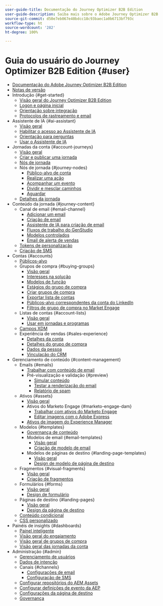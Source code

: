 ```yaml
---
user-guide-title: Documentação do Journey Optimizer B2B Edition
user-guide-description: Saiba mais sobre o Adobe Journey Optimizer B2B Edition e como você pode usá-lo para orquestrar jornadas de conta e de grupo de compra usando a IA generativa integrada e a automação líder do setor.
source-git-commit: d50e7eb067e40bdcc18c93baec1a0b6713bf793c
workflow-type: ht
source-wordcount: '282'
ht-degree: 100%

---
```



# Guia do usuário do Journey Optimizer B2B Edition {#user}

+ [Documentação do Adobe Journey Optimizer B2B Edition](guide-overview.md)
+ [Notas de versão](./release-notes/release-notes.md)
+ Introdução {#get-started}
   + [Visão geral do Journey Optimizer B2B Edition](about-journey-optimizer-b2b-edition.md)
   + [Logon e página inicial](home-page.md)
   + [Orientação sobre integração](./start/get-started.md)
   + [Protocolos de rastreamento e email](./start/email-protocols.md)
+ Assistente de IA {#ai-assistant}
   + [Visão geral](./ai-assistant/ai-assistant-overview.md)
   + [Habilitar o acesso ao Assistente de IA](./ai-assistant/enable-ai-assistant-access.md)
   + [Orientação para perguntas](./ai-assistant/question-guidance.md)
   + [Usar o Assistente de IA](./ai-assistant/use-ai-assistant.md)
+ Jornadas da conta {#account-journeys}
   + [Visão geral](./journeys/journey-overview.md)
   + [Criar e publicar uma jornada](./journeys/create-publish-journey.md)
   + [Nós de jornada](./journeys/journey-nodes.md)
   + Nós de jornada {#journey-nodes}
      + [Público-alvo de conta](./journeys/account-audience-nodes.md)
      + [Realizar uma ação](./journeys/action-nodes.md)
      + [Acompanhar um evento](./journeys/listen-for-event-nodes.md)
      + [Dividir e mesclar caminhos](./journeys/split-merge-paths-nodes.md)
      + [Aguardar](./journeys/wait-nodes.md)
   + [Detalhes da jornada](./journeys/journey-details.md)
+ Conteúdo da jornada {#journey-content}
   + Canal de email {#email-channel}
      + [Adicionar um email](./content/add-email.md)
      + [Criação de email](./content/email-authoring.md)
      + [Assistente de IA para criação de email](./content/ai-assistant-emails.md)
      + [Fluxos de trabalho do GenStudio](./content/genstudio-email-workflow.md)
      + [Modelos controlados](./content/email-authoring-governance.md)
      + [Email de alerta de vendas](./content/sales-alert-email.md)
   + [Tokens de personalização](./content/personalization-my-tokens.md)
   + [Criação de SMS](./content/sms-authoring.md)
+ Contas {#accounts}
   + [Públicos-alvo](./audiences/account-audience-overview.md)
   + Grupos de compra {#buying-groups}
      + [Visão geral](./buying-groups/buying-groups-overview.md)
      + [Interesses na solução](./buying-groups/solution-interests.md)
      + [Modelos de função](./buying-groups/buying-groups-role-templates.md)
      + [Estágios do grupo de compra](./buying-groups/buying-group-stages.md)
      + [Criar grupos de compra](./buying-groups/buying-groups-create.md)
      + [Exportar lista de contas](./audiences/account-list-export.md)
      + [Públicos-alvo correspondentes da conta do LinkedIn](./data/linkedin-account-matched-audiences.md)
      + [Filtros de grupo de compra no Market Engage](./buying-groups/marketo-engage-smart-list-buying-group-filters.md)
   + Listas de contas {#account-lists}
      + [Visão geral](./accounts/account-lists.md)
      + [Usar em jornadas e programas](./accounts/account-lists-journeys.md)
   + [Campos XDM](./data/field-mapping.md)
   + Experiência de vendas {#sales-experience}
      + [Detalhes da conta](./accounts/account-details.md)
      + [Detalhes do grupo de compra](./buying-groups/buying-group-details.md)
      + [Dados da pessoa](./accounts/person-details.md)
      + [Vinculação do CRM](./accounts/crm-linking.md)
+ Gerenciamento de conteúdo {#content-management}
   + Emails {#emails}
      + [Trabalhar com conteúdo de email](./content/emails-list.md)
      + Pré-visualização e validação {#preview}
         + [Simular conteúdo](./content/email-simulate-content.md)
         + [Testar a renderização do email](./content/email-test-rendering.md)
         + [Relatório de spam](./content/email-spam-report.md)
   + Ativos {#assets}
      + [Visão geral](./content/assets-overview.md)
      + Ativos do Marketo Engage {#marketo-engage-dam}
         + [Trabalhar com ativos do Marketo Engage](./content/marketo-engage-design-studio.md)
         + [Editar imagens com o Adobe Express](./content/image-edit-adobe-express.md)
      + [Ativos de imagem do Experience Manager](./content/aem-assets.md)
   + Modelos {#templates}
      + [Governança de conteúdo](./content/template-content-governance.md)
      + Modelos de email {#email-templates}
         + [Visão geral](./content/email-templates.md)
         + [Criação de modelo de email](./content/email-template-authoring.md)
      + Modelos de páginas de destino {#landing-page-templates}
         + [Visão geral](./content/landing-page-templates.md)
         + [Design de modelo de página de destino](./content/landing-page-template-design.md)
   + Fragmentos {#visual-fragments}
      + [Visão geral](./content/fragments.md)
      + [Criação de fragmentos](./content/fragment-authoring.md)
   + Formulários {#forms}
      + [Visão geral](./content/forms.md)
      + [Design de formulário](./content/form-design.md)
   + Páginas de destino {#landing-pages}
      + [Visão geral](./content/landing-pages.md)
      + [Design da página de destino](./content/landing-page-design.md)
   + [Conteúdo condicional](./content/conditional-content.md)
   + [CSS personalizado](./content/design-custom-css.md)
+ Painéis de insights {#dashboards}
   + [Painel inteligente](./dashboards/intelligent-dashboard.md)
   + [Visão geral do engajamento](./dashboards/engagement-dashboard.md)
   + [Visão geral de grupos de compra](./dashboards/buying-groups-dashboard.md)
   + [Visão geral das jornadas da conta](./dashboards/journeys-dashboard.md)
+ Administração {#admin}
   + [Gerenciamento de usuários](./admin/user-management.md)
   + [Dados de intenção](./admin/intent-data.md)
   + Canais {#channels}
      + [Configurações de email](./admin/configure-channels-emails.md)
      + [Configuração de SMS](./admin/configure-channels-sms.md)
   + [Configurar repositórios do AEM Assets](./admin/configure-aem-repositories.md)
   + [Configurar definições de evento da AEP](./admin/configure-aep-events.md)
   + [Configurações da página de destino](./admin/landing-page-settings.md)
   + [Governança](./admin/governance.md)

